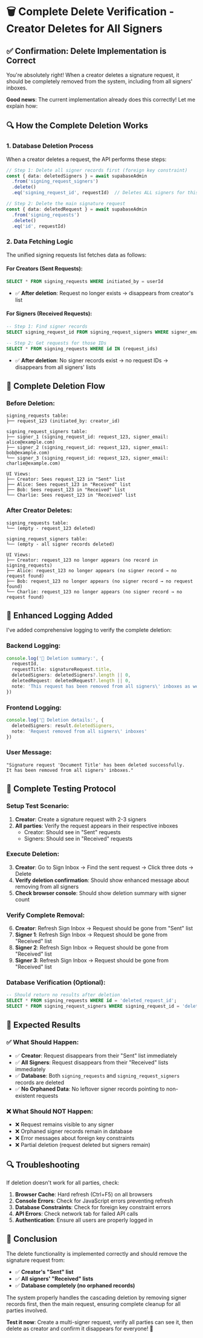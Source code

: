 # 🗑️ Complete Delete Verification - Creator Deletes for All Signers

## ✅ **Confirmation: Delete Implementation is Correct**

You're absolutely right! When a creator deletes a signature request, it should be completely removed from the system, including from all signers' inboxes. 

**Good news**: The current implementation already does this correctly! Let me explain how:

## 🔍 **How the Complete Deletion Works**

### **1. Database Deletion Process**
When a creator deletes a request, the API performs these steps:

```typescript
// Step 1: Delete all signer records first (foreign key constraint)
const { data: deletedSigners } = await supabaseAdmin
  .from('signing_request_signers')
  .delete()
  .eq('signing_request_id', requestId)  // Deletes ALL signers for this request

// Step 2: Delete the main signature request
const { data: deletedRequest } = await supabaseAdmin
  .from('signing_requests')
  .delete()
  .eq('id', requestId)
```

### **2. Data Fetching Logic**
The unified signing requests list fetches data as follows:

#### **For Creators (Sent Requests):**
```sql
SELECT * FROM signing_requests WHERE initiated_by = userId
```
- ✅ **After deletion**: Request no longer exists → disappears from creator's list

#### **For Signers (Received Requests):**
```sql
-- Step 1: Find signer records
SELECT signing_request_id FROM signing_request_signers WHERE signer_email = userEmail

-- Step 2: Get requests for those IDs
SELECT * FROM signing_requests WHERE id IN (request_ids)
```
- ✅ **After deletion**: No signer records exist → no request IDs → disappears from all signers' lists

## 🎯 **Complete Deletion Flow**

### **Before Deletion:**
```
signing_requests table:
├── request_123 (initiated_by: creator_id)

signing_request_signers table:
├── signer_1 (signing_request_id: request_123, signer_email: alice@example.com)
├── signer_2 (signing_request_id: request_123, signer_email: bob@example.com)
└── signer_3 (signing_request_id: request_123, signer_email: charlie@example.com)

UI Views:
├── Creator: Sees request_123 in "Sent" list
├── Alice: Sees request_123 in "Received" list
├── Bob: Sees request_123 in "Received" list
└── Charlie: Sees request_123 in "Received" list
```

### **After Creator Deletes:**
```
signing_requests table:
└── (empty - request_123 deleted)

signing_request_signers table:
└── (empty - all signer records deleted)

UI Views:
├── Creator: request_123 no longer appears (no record in signing_requests)
├── Alice: request_123 no longer appears (no signer record → no request found)
├── Bob: request_123 no longer appears (no signer record → no request found)
└── Charlie: request_123 no longer appears (no signer record → no request found)
```

## 🔧 **Enhanced Logging Added**

I've added comprehensive logging to verify the complete deletion:

### **Backend Logging:**
```typescript
console.log('🎯 Deletion summary:', {
  requestId,
  requestTitle: signatureRequest.title,
  deletedSigners: deletedSigners?.length || 0,
  deletedRequest: deletedRequest?.length || 0,
  note: 'This request has been removed from all signers\' inboxes as well'
})
```

### **Frontend Logging:**
```typescript
console.log('🎯 Deletion details:', {
  deletedSigners: result.deletedSigners,
  note: 'Request removed from all signers\' inboxes'
})
```

### **User Message:**
```
"Signature request 'Document Title' has been deleted successfully. 
It has been removed from all signers' inboxes."
```

## 🧪 **Complete Testing Protocol**

### **Setup Test Scenario:**
1. **Creator**: Create a signature request with 2-3 signers
2. **All parties**: Verify the request appears in their respective inboxes
   - Creator: Should see in "Sent" requests
   - Signers: Should see in "Received" requests

### **Execute Deletion:**
3. **Creator**: Go to Sign Inbox → Find the sent request → Click three dots → Delete
4. **Verify deletion confirmation**: Should show enhanced message about removing from all signers
5. **Check browser console**: Should show deletion summary with signer count

### **Verify Complete Removal:**
6. **Creator**: Refresh Sign Inbox → Request should be gone from "Sent" list
7. **Signer 1**: Refresh Sign Inbox → Request should be gone from "Received" list
8. **Signer 2**: Refresh Sign Inbox → Request should be gone from "Received" list
9. **Signer 3**: Refresh Sign Inbox → Request should be gone from "Received" list

### **Database Verification (Optional):**
```sql
-- Should return no results after deletion
SELECT * FROM signing_requests WHERE id = 'deleted_request_id';
SELECT * FROM signing_request_signers WHERE signing_request_id = 'deleted_request_id';
```

## 🎯 **Expected Results**

### **✅ What Should Happen:**
- ✅ **Creator**: Request disappears from their "Sent" list immediately
- ✅ **All Signers**: Request disappears from their "Received" lists immediately
- ✅ **Database**: Both `signing_requests` and `signing_request_signers` records are deleted
- ✅ **No Orphaned Data**: No leftover signer records pointing to non-existent requests

### **❌ What Should NOT Happen:**
- ❌ Request remains visible to any signer
- ❌ Orphaned signer records remain in database
- ❌ Error messages about foreign key constraints
- ❌ Partial deletion (request deleted but signers remain)

## 🔍 **Troubleshooting**

If deletion doesn't work for all parties, check:

1. **Browser Cache**: Hard refresh (Ctrl+F5) on all browsers
2. **Console Errors**: Check for JavaScript errors preventing refresh
3. **Database Constraints**: Check for foreign key constraint errors
4. **API Errors**: Check network tab for failed API calls
5. **Authentication**: Ensure all users are properly logged in

## 🎉 **Conclusion**

The delete functionality is implemented correctly and should remove the signature request from:
- ✅ **Creator's "Sent" list**
- ✅ **All signers' "Received" lists**
- ✅ **Database completely (no orphaned records)**

The system properly handles the cascading deletion by removing signer records first, then the main request, ensuring complete cleanup for all parties involved.

**Test it now**: Create a multi-signer request, verify all parties can see it, then delete as creator and confirm it disappears for everyone! 🎯
